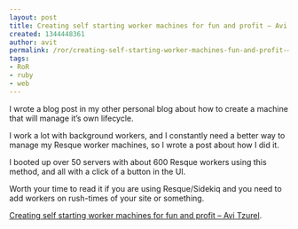 ```yaml
---
layout: post
title: Creating self starting worker machines for fun and profit – Avi Tzurel
created: 1344448361
author: avit
permalink: /ror/creating-self-starting-worker-machines-fun-and-profit-–-avi-tzurel
tags:
- RoR
- ruby
- web
---
```

<p>I wrote a blog post in my other personal blog about how to create a machine that will manage it’s own lifecycle.</p>
<p>I work a lot with background workers, and I constantly need a better way to manage my Resque worker machines, so I wrote a post about how I did it.</p>
<p>I booted up over 50 servers with about 600 Resque workers using this method, and all with a click of a button in the UI.</p>
<p>Worth your time to read it if you are using Resque/Sidekiq and you need to add workers on rush-times of your site or something.</p>
<p><a href="http://avi.io/blog/2012/08/08/creating-self-starting-worker-machines-for-fun-and-profit/">Creating self starting worker machines for fun and profit – Avi Tzurel</a>.</p>
